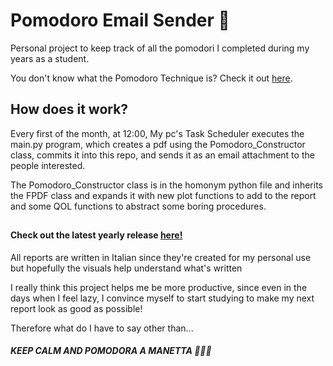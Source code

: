 # Pomodoro Email Sender 🍅

Personal project to keep track of all the pomodori I completed during my years as a student.

You don't know what the Pomodoro Technique is? Check it out [here](https://francescocirillo.com/products/the-pomodoro-technique).

## How does it work?

Every first of the month, at 12:00, My pc's Task Scheduler executes the main.py program, which creates a pdf using the Pomodoro_Constructor class,
commits it into this repo, and sends it as an email attachment to the people interested.

The Pomodoro_Constructor class is in the homonym python file and inherits the FPDF class and expands it with new plot functions to add to the report
and some QOL functions to abstract some boring procedures.
##
#### Check out the latest yearly release [here!](https://github.com/Crippius/pomodoro-email-sender/blob/main/pdfs/2022/Pomodoro%20Report%20-%202022.pdf)

All reports are written in Italian since they're created for my personal use but hopefully the visuals help understand what's written

I really think this project helps me be more productive, since even in the days when I feel lazy, 
I convince myself to start studying to make my next report look as good as possible!

Therefore what do I have to say other than...

##### KEEP CALM AND POMODORA A MANETTA 🍅🍅🍅
